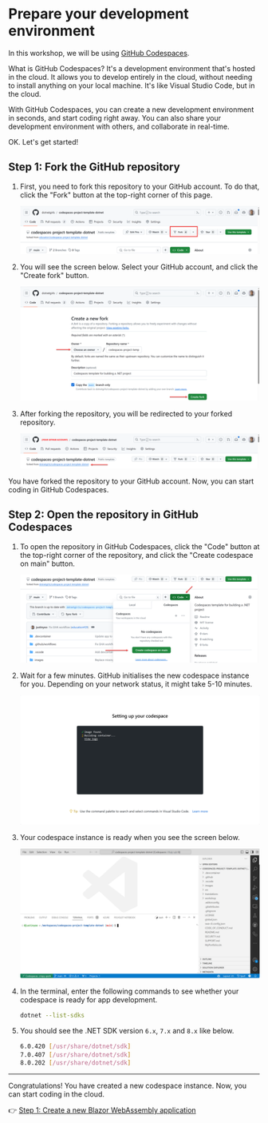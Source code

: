# Prepare your development environment

In this workshop, we will be using [GitHub Codespaces](https://docs.github.com/codespaces/overview).

What is GitHub Codespaces? It's a development environment that's hosted in the cloud. It allows you to develop entirely in the cloud, without needing to install anything on your local machine. It's like Visual Studio Code, but in the cloud.

With GitHub Codespaces, you can create a new development environment in seconds, and start coding right away. You can also share your development environment with others, and collaborate in real-time.

OK. Let's get started!

## Step 1: Fork the GitHub repository

1. First, you need to fork this repository to your GitHub account. To do that, click the "Fork" button at the top-right corner of this page.

    ![Button to fork](./images/00-setup-01.png)

1. You will see the screen below. Select your GitHub account, and click the "Create fork" button.

    ![Create fork](./images/00-setup-02.png)

1. After forking the repository, you will be redirected to your forked repository.

    ![Forked repository](./images/00-setup-03.png)

You have forked the repository to your GitHub account. Now, you can start coding in GitHub Codespaces.

## Step 2: Open the repository in GitHub Codespaces

1. To open the repository in GitHub Codespaces, click the "Code" button at the top-right corner of the repository, and click the "Create codespace on main" button.

    ![Button to create a new codespace](./images/00-setup-04.png)

1. Wait for a few minutes. GitHub initialises the new codespace instance for you. Depending on your network status, it might take 5-10 minutes.

    ![Initialising a new codespace](./images/00-setup-05.png)

1. Your codespace instance is ready when you see the screen below.

    ![Codespace workspace](./images/00-setup-06.png)

1. In the terminal, enter the following commands to see whether your codespace is ready for app development.

    ```bash
    dotnet --list-sdks
    ```

1. You should see the .NET SDK version `6.x`, `7.x` and `8.x` like below.

    ```bash
    6.0.420 [/usr/share/dotnet/sdk]
    7.0.407 [/usr/share/dotnet/sdk]
    8.0.202 [/usr/share/dotnet/sdk]
    ```

---

Congratulations! You have created a new codespace instance. Now, you can start coding in the cloud.

👉 [Step 1: Create a new Blazor WebAssembly application](./01-blazor-new.md)
